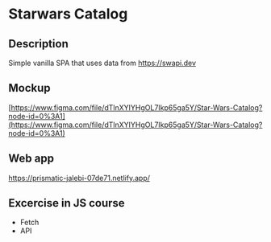# Starwars Catalog

## Description
Simple vanilla SPA that uses data from https://swapi.dev

## Mockup
[https://www.figma.com/file/dTlnXYIYHgOL7Ikp65ga5Y/Star-Wars-Catalog?node-id=0%3A1](https://www.figma.com/file/dTlnXYIYHgOL7Ikp65ga5Y/Star-Wars-Catalog?node-id=0%3A1)

## Web app
https://prismatic-jalebi-07de71.netlify.app/

## Excercise in JS course
- Fetch
- API
